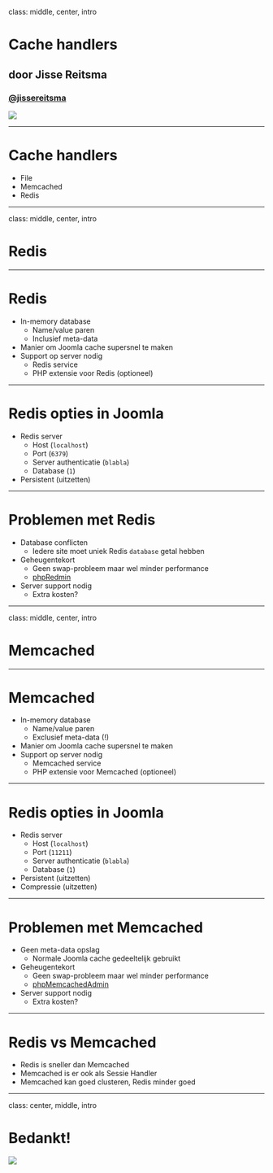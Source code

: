 class: middle, center, intro
# Cache handlers
## door Jisse Reitsma
### <a href="http://twitter.com/jissereitsma">@jissereitsma</a>
<img src="/images/logos.png">

---
# Cache handlers
- File
- Memcached
- Redis

---
class: middle, center, intro
# Redis

---
# Redis
- In-memory database
    - Name/value paren
    - Inclusief meta-data
- Manier om Joomla cache supersnel te maken
- Support op server nodig
    - Redis service
    - PHP extensie voor Redis (optioneel)

---
# Redis opties in Joomla
- Redis server
    - Host (`localhost`)
    - Port (`6379`)
    - Server authenticatie (`blabla`)
    - Database (`1`)
- Persistent (uitzetten)

---
# Problemen met Redis
- Database conflicten
    - Iedere site moet uniek Redis `database` getal hebben
- Geheugentekort
    - Geen swap-probleem maar wel minder performance
    - [phpRedmin](https://github.com/sasanrose/phpredmin)
- Server support nodig
    - Extra kosten?

---
class: middle, center, intro
# Memcached

---
# Memcached
- In-memory database
    - Name/value paren
    - Exclusief meta-data (!)
- Manier om Joomla cache supersnel te maken
- Support op server nodig
    - Memcached service
    - PHP extensie voor Memcached (optioneel)

---
# Redis opties in Joomla
- Redis server
    - Host (`localhost`)
    - Port (`11211`)
    - Server authenticatie (`blabla`)
    - Database (`1`)
- Persistent (uitzetten)
- Compressie (uitzetten)

---
# Problemen met Memcached
- Geen meta-data opslag
    - Normale Joomla cache gedeeltelijk gebruikt
- Geheugentekort
    - Geen swap-probleem maar wel minder performance
    - [phpMemcachedAdmin](https://code.google.com/archive/p/phpmemcacheadmin/)
- Server support nodig
    - Extra kosten?

---
# Redis vs Memcached
- Redis is sneller dan Memcached
- Memcached is er ook als Sessie Handler
- Memcached kan goed clusteren, Redis minder goed

---
class: center, middle, intro
# Bedankt!

<img src="/images/logos.png">
